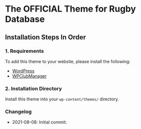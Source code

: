 # The OFFICIAL Theme for Rugby Database

Installation Steps In Order
---------------------------

### 1. Requirements

To add this theme to your website, please install the following:

- [WordPress](https://wordpress.org/)
- [WPClubManager](https://wpclubmanager.com/)

### 2. Installation Directory

Install this theme into your `wp-content/themes/` directory.

### Changelog

* 2021-08-08: Initial commit.
